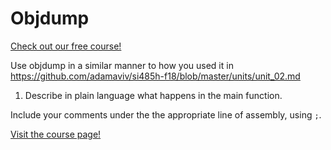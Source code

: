 # Objdump

[Check out our free course!](https://academy.hoppersroppers.org/mod/assign/view.php?id=994)

Use objdump in a similar manner to how you used it in 
<https://github.com/adamaviv/si485h-f18/blob/master/units/unit_02.md> 


1. Describe in plain language what happens in the main function. 

Include your comments under the the appropriate line of assembly, using `;`.



[Visit the course page!](https://academy.hoppersroppers.org/mod/assign/view.php?id=994)
